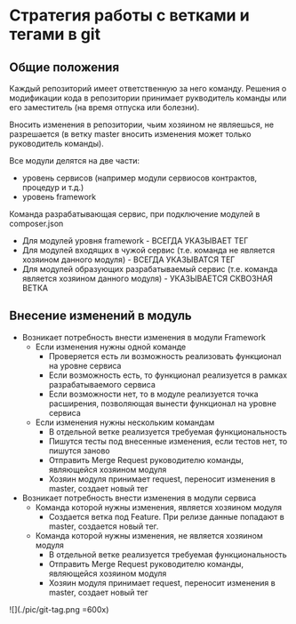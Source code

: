 # Стратегия работы с ветками и тегами в git

## Общие положения

Каждый репозиторий имеет ответственную за него команду. Решения о модификации кода в репозитории принимает рукводитель 
команды или его заместитель (на время отпуска или болезни).

Вносить изменения в репозитории, чьим хозяином не являешься, не разрешается (в ветку master вносить изменения может только
руководитель команды).

Все модули делятся на две части:

- уровень сервисов (например модули сервиосов контрактов, процедур и т.д.)
- уровень framework

Команда разрабатывающая сервис, при подключение модулей в composer.json

- Для модулей уровня framework - ВСЕГДА УКАЗЫВАЕТ ТЕГ
- Для модулей входящих в чужой сервис (т.е. команда не является хозяином данного модуля) - ВСЕГДА УКАЗЫВАТСЯ ТЕГ
- Для модулей образующих разрабатываемый сервис (т.е. команда является хозяином данного модуля) - УКАЗЫВАЕТСЯ СКВОЗНАЯ ВЕТКА

## Внесение изменений в модуль

- Возникает потребность внести изменения в модули Framework
    - Если изменения нужны одной команде
        - Проверяется есть ли возможность реализовать функционал на уровне сервиса
        - Если возможность есть, то функционал реализуется в рамках разрабатываемого сервиса
        - Если возможности нет, то в модуле реализуется точка расширения, позволяющая вынести функционал на уровне сервиса
    - Если изменения нужны нескольким командам
        - В отдельной ветке реализуется требуемая функциональность
        - Пишутся тесты под внесенные изменения, если тестов нет, то пишутся заново
        - Отправить Merge Request руководителю команды, являющейся хозяином модуля
        - Хозяин модуля принимает request, переносит изменения в master, создает новый тег
- Возникает потребность внести изменения в модули сервиса
    - Команда которой нужны изменения, является хозяином модуля
        - Создается ветка под Feature. При релизе данные попадают в master, создается новый тег.
    - Команда которой нужны изменения, не является хозяином модуля
        - В отдельной ветке реализуется требуемая функциональность
        - Отправить Merge Request руководителю команды, являющейся хозяином модуля
        - Хозяин модуля принимает request, переносит изменения в master, создает новый тег


![](./pic/git-tag.png =600x)